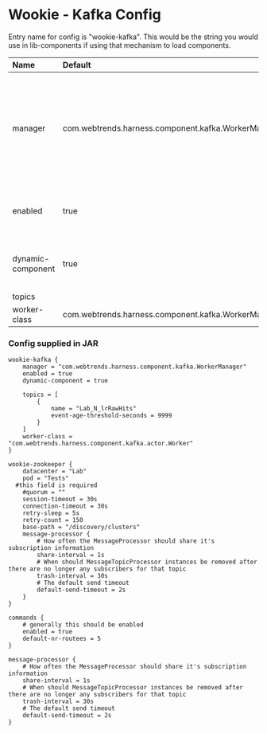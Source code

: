 # Wookie - Kafka Config

Entry name for config is "wookie-kafka". This would be the string you would use in lib-components if using that mechanism to load components.

| Name | Default | Description |
|:-----|:--------|:------------|
| manager | com.webtrends.harness.component.kafka.WorkerManager | This should never be overridden or changed, and changing this would most likely cause it to not start up. |
| enabled | true | whether this component is enabled or not. |
| dynamic-component | true | enables loading up the component dynamically |
| topics | | |
| worker-class | com.webtrends.harness.component.kafka.WorkerManager | |

### Config supplied in JAR

```
wookie-kafka {
	manager = "com.webtrends.harness.component.kafka.WorkerManager"
	enabled = true
	dynamic-component = true

	topics = [
		{
			name = "Lab_N_lrRawHits"
			event-age-threshold-seconds = 9999
		}
	]
	worker-class = "com.webtrends.harness.component.kafka.actor.Worker"
}

wookie-zookeeper {
	datacenter = "Lab"
	pod = "Tests"
  #this field is required
	#quorum = ""
	session-timeout = 30s
	connection-timeout = 30s
	retry-sleep = 5s
	retry-count = 150
	base-path = "/discovery/clusters"
	message-processor {
		# How often the MessageProcessor should share it's subscription information
		share-interval = 1s
		# When should MessageTopicProcessor instances be removed after there are no longer any subscribers for that topic
		trash-interval = 30s
		# The default send timeout
		default-send-timeout = 2s
	}
}

commands {
    # generally this should be enabled
    enabled = true
    default-nr-routees = 5
}

message-processor {
	# How often the MessageProcessor should share it's subscription information
	share-interval = 1s
	# When should MessageTopicProcessor instances be removed after there are no longer any subscribers for that topic
	trash-interval = 30s
	# The default send timeout
	default-send-timeout = 2s
}
```
